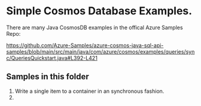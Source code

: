 # Simple Cosmos Database Examples.

There are many Java CosmosDB examples in the offical Azure Samples Repo:

https://github.com/Azure-Samples/azure-cosmos-java-sql-api-samples/blob/main/src/main/java/com/azure/cosmos/examples/queries/sync/QueriesQuickstart.java#L392-L421

## Samples in this folder

1. Write a single item to a container in an synchronous fashion.
2. 